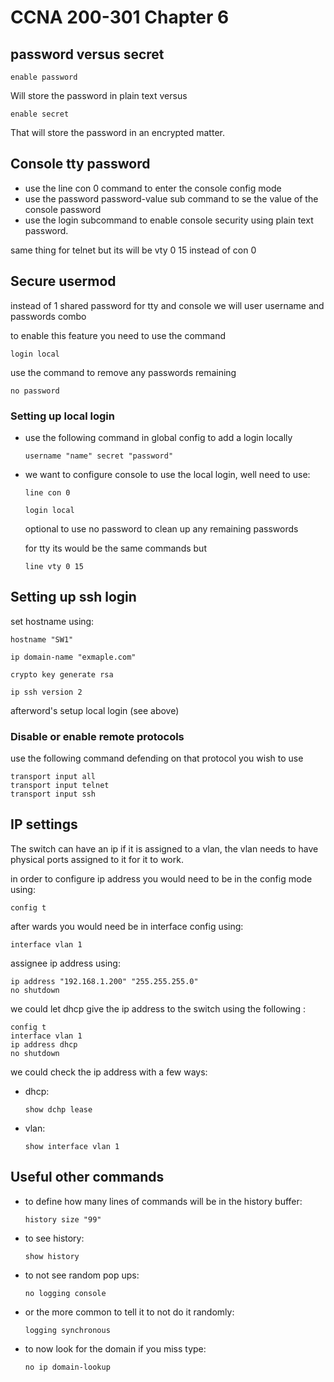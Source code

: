 # CCNA 200-301 Chapter 6

## password versus secret

```
enable password
```

Will store the password in plain text versus 

```
enable secret
```

 That will store the password in an encrypted matter.

## Console tty password

- use the line con 0 command to enter the console config mode
- use the password password-value sub command to se the value of the console password
- use the login subcommand to enable console security using plain text password.

same thing for telnet but its will be vty 0 15 instead of con 0

## Secure usermod

instead of 1 shared password for tty and console we will user username and passwords combo

to enable this feature you need to use the command

```
login local
```

use the command to remove any passwords remaining

```
no password
```

###  Setting up local login

- use the following command in global config to add a login locally 

  ```
  username "name" secret "password" 
  ```

- we want to configure console to use the local login, well need to use:

  ```
  line con 0
  ```

  ```
  login local
  ```

  optional to use no password to clean up any remaining passwords 

  for tty its would be the same commands but 

  ```
  line vty 0 15
  ```



## Setting up ssh login

set hostname using:

```
hostname "SW1"
```

```
ip domain-name "exmaple.com"
```

```
crypto key generate rsa
```

```
ip ssh version 2 
```

 afterword's setup local login (see above)

### Disable or enable remote protocols

use the following command defending on that protocol you wish to use

```
transport input all
transport input telnet
transport input ssh
```



## IP settings

The switch can have an ip if it is assigned to a vlan, the vlan needs to have physical ports assigned to it for it to work.

in order to configure ip address you would need to be in the config mode using:

```
config t
```

after wards you would need be in interface config using:

```
interface vlan 1
```

assignee ip address using:

```
ip address "192.168.1.200" "255.255.255.0"
no shutdown
```

we could let dhcp give the ip address to the switch using the following :

```
config t
interface vlan 1
ip address dhcp
no shutdown
```

we could check the ip address with a few ways:

- dhcp:

  ```
  show dchp lease
  ```

- vlan:

  ```
  show interface vlan 1
  ```



## Useful other commands

- to define how many lines of commands will be in the history buffer:

  ```
  history size "99"
  ```

- to see history:

  ```
  show history
  ```

- to not see random pop ups:

  ```
  no logging console
  ```

- or the more common to tell it to not do it randomly:

  ```
  logging synchronous
  ```

- to now look for the domain if you miss type:

  ```
  no ip domain-lookup
  ```

  
